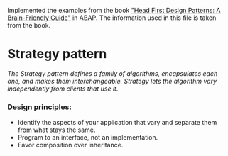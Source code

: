 Implemented the examples from the book ["Head First Design Patterns: A Brain-Friendly Guide"](https://www.amazon.com/Head-First-Design-Patterns-Brain-Friendly/dp/0596007124) in ABAP.
The information used in this file is taken from the book.

# Strategy pattern
*The Strategy pattern defines a family of algorithms, encapsulates each one, and makes them interchangeable. Strategy lets the algorithm vary independently from clients that use it.*
### Design principles:
- Identify the aspects of your application that vary and separate them from what stays the same.
- Program to an interface, not an implementation.
- Favor composition over inheritance.

